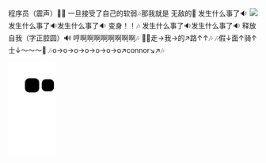 
<img align="right" src="https://github-readme-stats.vercel.app/api?username=oooooooconnor">
程序员（震声）👨‍💻
一旦接受了自己的软弱🎶那我就是 无敌的🎵    
发生什么事了🔉发生什么事了🔉发生什么事了🔉    
变身！！🎶    
发生什么事了🔉发生什么事了🔉    
释放自我（字正腔圆）🔊    
哼啊啊啊啊啊啊啊啊🎶    
🎤🎶走→我→的↗路↑↑🎶    
🎶假↓面↑骑↑士↓～～～🎵    
🎶o→o→o→o→o→o→o↗connor↘↗🎶    

<!--- 贪吃蛇代码贡献图 --->
![Snake animation](https://github.com/oooooooConnor/oooooooConnor/blob/output/github-contribution-grid-snake.svg)

<!--- ![](https://raw.githubusercontent.com/oooooooConnor/oooooooConnor/main/assets/github-contribution-grid-snake.svg) --->
<!--- <div align="center"><img src="https://cdn.jsdelivr.net/gh/oooooooConnor/oooooooConnor/assets/github-contribution-grid-snake.svg" /></div> --->

<!---
oooooooConnor/oooooooConnor is a ✨ special ✨ repository because its `README.md` (this file) appears on your GitHub profile.
You can click the Preview link to take a look at your changes.
--->
